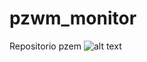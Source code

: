 # pzwm_monitor
Repositorio pzem
![alt text](https://raw.githubusercontent.com/pioioTwo/pzem_monitor/path/to/img.png)
